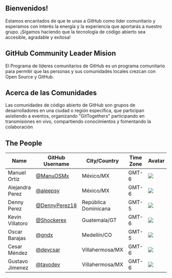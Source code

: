 
## Bienvenidos!

Estamos encantados de que te unas a GitHub como líder comunitario y esperamos con interés la energía y la experiencia que aportarás a nuestro grupo.
¡Sigamos haciendo que la tecnología de código abierto sea accesible, agradable y exitosa! 

## GitHub Community Leader Mision

El Programa de líderes comunitarios de GitHub es un programa comunitario para permitir que las personas y sus comunidades locales crezcan con Open Source y GitHub.

## Acerca de las Comunidades
Las comunidades de código abierto de GitHub son grupos de desarrolladores en una ciudad o región específica, que participan asistiendo a eventos, organizando "GitTogethers" participando en transmisiones en vivo, compartiendo conocimientos y fomentando la colaboración


## The People

| Name | GitHub Username | City/Country | Time Zone | Avatar |
|---|---|---|---|---| 
| Manuel Ortiz | [@ManuOSMx](https://github.com/manuosmx) | México/MX | GMT-6 | ![](https://avatars.githubusercontent.com/manuosmx?s=64) |
| Alejandra Perez | [@aleepsy](https://github.com/aleepsy) | México/MX | GMT-6 | ![](https://avatars.githubusercontent.com/aleepsy?s=64) |
| Denny Perez | [@DennyPerez18](https://github.com/DennyPerez18) | República Dominicana | GMT-5 | ![](https://avatars.githubusercontent.com/DennyPerez18?s=64) |
| Kevin Villatoro | [@Shockerex](https://github.com/Shockerex) | Guatemala/GT | GMT-6 | ![](https://avatars.githubusercontent.com/Shockerex?s=64) |
| Oscar Barajas | [@gndx](https://github.com/gndx) | Medellín/CO | GMT-5 | ![](https://avatars.githubusercontent.com/gndx?s=64) |
| Cesar Méndez | [@devcsar](https://github.com/devcsar) | Villahermosa/MX | GMT-6 | ![](https://avatars.githubusercontent.com/devcsar?s=64) |
| Gustavo Jimenez | [@tavodev](https://github.com/tavodev) | Villahermosa/MX | GMT-6 | ![](https://avatars.githubusercontent.com/tavodev?s=64) |

